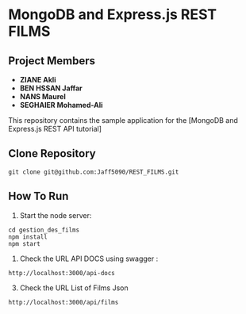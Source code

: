 # MongoDB and Express.js REST FILMS


## Project Members
- **ZIANE Akli**
- **BEN HSSAN Jaffar**
- **NANS Maurel**
- **SEGHAIER Mohamed-Ali**

This repository contains the sample application for the [MongoDB and Express.js REST API tutorial]


## Clone Repository

```
git clone git@github.com:Jaff5090/REST_FILMS.git
```

## How To Run


1. Start the node server:
```
cd gestion_des_films
npm install
npm start
```
1. Check the URL API DOCS using swagger  :
```
http://localhost:3000/api-docs
```

3. Check the URL List of Films Json 
```
http://localhost:3000/api/films
```
